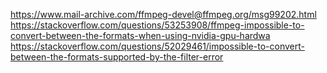https://www.mail-archive.com/ffmpeg-devel@ffmpeg.org/msg99202.html
https://stackoverflow.com/questions/53253908/ffmpeg-impossible-to-convert-between-the-formats-when-using-nvidia-gpu-hardwa
https://stackoverflow.com/questions/52029461/impossible-to-convert-between-the-formats-supported-by-the-filter-error
